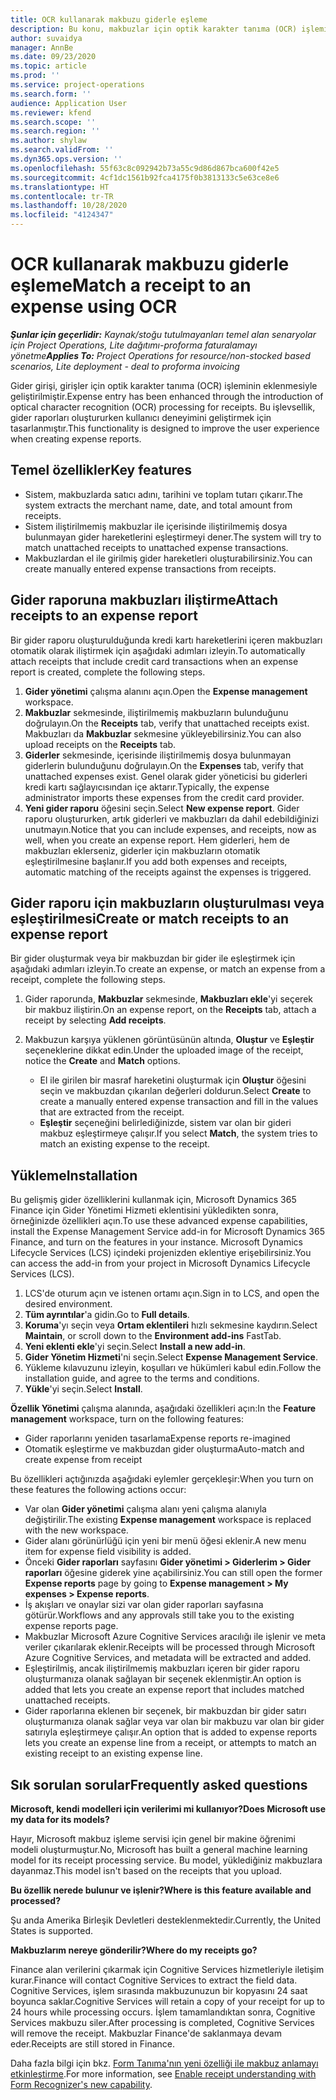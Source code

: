 ```yaml
---
title: OCR kullanarak makbuzu giderle eşleme
description: Bu konu, makbuzlar için optik karakter tanıma (OCR) işlemi hakkında bilgi sağlar.
author: suvaidya
manager: AnnBe
ms.date: 09/23/2020
ms.topic: article
ms.prod: ''
ms.service: project-operations
ms.search.form: ''
audience: Application User
ms.reviewer: kfend
ms.search.scope: ''
ms.search.region: ''
ms.author: shylaw
ms.search.validFrom: ''
ms.dyn365.ops.version: ''
ms.openlocfilehash: 55f63c8c092942b73a55c9d86d867bca600f42e5
ms.sourcegitcommit: 4cf1dc1561b92fca4175f0b3813133c5e63ce8e6
ms.translationtype: HT
ms.contentlocale: tr-TR
ms.lasthandoff: 10/28/2020
ms.locfileid: "4124347"
---
```

# <a name="match-a-receipt-to-an-expense-using-ocr"></a><span data-ttu-id="c7375-103">OCR kullanarak makbuzu giderle eşleme</span><span class="sxs-lookup"><span data-stu-id="c7375-103">Match a receipt to an expense using OCR</span></span>

<span data-ttu-id="c7375-104">_**Şunlar için geçerlidir:** Kaynak/stoğu tutulmayanları temel alan senaryolar için Project Operations, Lite dağıtımı-proforma faturalamayı yönetme_</span><span class="sxs-lookup"><span data-stu-id="c7375-104">_**Applies To:** Project Operations for resource/non-stocked based scenarios, Lite deployment - deal to proforma invoicing_</span></span>

<span data-ttu-id="c7375-105">Gider girişi, girişler için optik karakter tanıma (OCR) işleminin eklenmesiyle geliştirilmiştir.</span><span class="sxs-lookup"><span data-stu-id="c7375-105">Expense entry has been enhanced through the introduction of optical character recognition (OCR) processing for receipts.</span></span> <span data-ttu-id="c7375-106">Bu işlevsellik, gider raporları oluştururken kullanıcı deneyimini geliştirmek için tasarlanmıştır.</span><span class="sxs-lookup"><span data-stu-id="c7375-106">This functionality is designed to improve the user experience when creating expense reports.</span></span>

## <a name="key-features"></a><span data-ttu-id="c7375-107">Temel özellikler</span><span class="sxs-lookup"><span data-stu-id="c7375-107">Key features</span></span>

- <span data-ttu-id="c7375-108">Sistem, makbuzlarda satıcı adını, tarihini ve toplam tutarı çıkarır.</span><span class="sxs-lookup"><span data-stu-id="c7375-108">The system extracts the merchant name, date, and total amount from receipts.</span></span>
- <span data-ttu-id="c7375-109">Sistem iliştirilmemiş makbuzlar ile içerisinde iliştirilmemiş dosya bulunmayan gider hareketlerini eşleştirmeyi dener.</span><span class="sxs-lookup"><span data-stu-id="c7375-109">The system will try to match unattached receipts to unattached expense transactions.</span></span>
- <span data-ttu-id="c7375-110">Makbuzlardan el ile girilmiş gider hareketleri oluşturabilirsiniz.</span><span class="sxs-lookup"><span data-stu-id="c7375-110">You can create manually entered expense transactions from receipts.</span></span>

## <a name="attach-receipts-to-an-expense-report"></a><span data-ttu-id="c7375-111">Gider raporuna makbuzları iliştirme</span><span class="sxs-lookup"><span data-stu-id="c7375-111">Attach receipts to an expense report</span></span>

<span data-ttu-id="c7375-112">Bir gider raporu oluşturulduğunda kredi kartı hareketlerini içeren makbuzları otomatik olarak iliştirmek için aşağıdaki adımları izleyin.</span><span class="sxs-lookup"><span data-stu-id="c7375-112">To automatically attach receipts that include credit card transactions when an expense report is created, complete the following steps.</span></span>

  1. <span data-ttu-id="c7375-113">**Gider yönetimi** çalışma alanını açın.</span><span class="sxs-lookup"><span data-stu-id="c7375-113">Open the **Expense management** workspace.</span></span>
  2. <span data-ttu-id="c7375-114">**Makbuzlar** sekmesinde, iliştirilmemiş makbuzların bulunduğunu doğrulayın.</span><span class="sxs-lookup"><span data-stu-id="c7375-114">On the **Receipts** tab, verify that unattached receipts exist.</span></span> <span data-ttu-id="c7375-115">Makbuzları da **Makbuzlar** sekmesine yükleyebilirsiniz.</span><span class="sxs-lookup"><span data-stu-id="c7375-115">You can also upload receipts on the **Receipts** tab.</span></span>
  3. <span data-ttu-id="c7375-116">**Giderler** sekmesinde, içerisinde iliştirilmemiş dosya bulunmayan giderlerin bulunduğunu doğrulayın.</span><span class="sxs-lookup"><span data-stu-id="c7375-116">On the **Expenses** tab, verify that unattached expenses exist.</span></span> <span data-ttu-id="c7375-117">Genel olarak gider yöneticisi bu giderleri kredi kartı sağlayıcısından içe aktarır.</span><span class="sxs-lookup"><span data-stu-id="c7375-117">Typically, the expense administrator imports these expenses from the credit card provider.</span></span>
  4. <span data-ttu-id="c7375-118">**Yeni gider raporu** öğesini seçin.</span><span class="sxs-lookup"><span data-stu-id="c7375-118">Select **New expense report**.</span></span> <span data-ttu-id="c7375-119">Gider raporu oluştururken, artık giderleri ve makbuzları da dahil edebildiğinizi unutmayın.</span><span class="sxs-lookup"><span data-stu-id="c7375-119">Notice that you can include expenses, and receipts, now as well, when you create an expense report.</span></span> <span data-ttu-id="c7375-120">Hem giderleri, hem de makbuzları eklerseniz, giderler için makbuzların otomatik eşleştirilmesine başlanır.</span><span class="sxs-lookup"><span data-stu-id="c7375-120">If you add both expenses and receipts, automatic matching of the receipts against the expenses is triggered.</span></span>

## <a name="create-or-match-receipts-to-an-expense-report"></a><span data-ttu-id="c7375-121">Gider raporu için makbuzların oluşturulması veya eşleştirilmesi</span><span class="sxs-lookup"><span data-stu-id="c7375-121">Create or match receipts to an expense report</span></span>
<span data-ttu-id="c7375-122">Bir gider oluşturmak veya bir makbuzdan bir gider ile eşleştirmek için aşağıdaki adımları izleyin.</span><span class="sxs-lookup"><span data-stu-id="c7375-122">To create an expense, or match an expense from a receipt, complete the following steps.</span></span>

  1. <span data-ttu-id="c7375-123">Gider raporunda, **Makbuzlar** sekmesinde, **Makbuzları ekle**'yi seçerek bir makbuz iliştirin.</span><span class="sxs-lookup"><span data-stu-id="c7375-123">On an expense report, on the **Receipts** tab, attach a receipt by selecting **Add receipts**.</span></span>
  2. <span data-ttu-id="c7375-124">Makbuzun karşıya yüklenen görüntüsünün altında, **Oluştur** ve **Eşleştir** seçeneklerine dikkat edin.</span><span class="sxs-lookup"><span data-stu-id="c7375-124">Under the uploaded image of the receipt, notice the **Create** and **Match** options.</span></span>

      - <span data-ttu-id="c7375-125">El ile girilen bir masraf hareketini oluşturmak için **Oluştur** öğesini seçin ve makbuzdan çıkarılan değerleri doldurun.</span><span class="sxs-lookup"><span data-stu-id="c7375-125">Select **Create** to create a manually entered expense transaction and fill in the values that are extracted from the receipt.</span></span>
      - <span data-ttu-id="c7375-126">**Eşleştir** seçeneğini belirlediğinizde, sistem var olan bir gideri makbuz eşleştirmeye çalışır.</span><span class="sxs-lookup"><span data-stu-id="c7375-126">If you select **Match**, the system tries to match an existing expense to the receipt.</span></span>

## <a name="installation"></a><span data-ttu-id="c7375-127">Yükleme</span><span class="sxs-lookup"><span data-stu-id="c7375-127">Installation</span></span>

<span data-ttu-id="c7375-128">Bu gelişmiş gider özelliklerini kullanmak için, Microsoft Dynamics 365 Finance için Gider Yönetimi Hizmeti eklentisini yükledikten sonra, örneğinizde özellikleri açın.</span><span class="sxs-lookup"><span data-stu-id="c7375-128">To use these advanced expense capabilities, install the Expense Management Service add-in for Microsoft Dynamics 365 Finance, and turn on the features in your instance.</span></span> <span data-ttu-id="c7375-129">Microsoft Dynamics Lifecycle Services (LCS) içindeki projenizden eklentiye erişebilirsiniz.</span><span class="sxs-lookup"><span data-stu-id="c7375-129">You can access the add-in from your project in Microsoft Dynamics Lifecycle Services (LCS).</span></span>

1. <span data-ttu-id="c7375-130">LCS'de oturum açın ve istenen ortamı açın.</span><span class="sxs-lookup"><span data-stu-id="c7375-130">Sign in to LCS, and open the desired environment.</span></span>
2. <span data-ttu-id="c7375-131">**Tüm ayrıntılar**'a gidin.</span><span class="sxs-lookup"><span data-stu-id="c7375-131">Go to **Full details**.</span></span>
3. <span data-ttu-id="c7375-132">**Koruma**'yı seçin veya **Ortam eklentileri** hızlı sekmesine kaydırın.</span><span class="sxs-lookup"><span data-stu-id="c7375-132">Select **Maintain**, or scroll down to the **Environment add-ins** FastTab.</span></span>
4. <span data-ttu-id="c7375-133">**Yeni eklenti ekle**'yi seçin.</span><span class="sxs-lookup"><span data-stu-id="c7375-133">Select **Install a new add-in**.</span></span>
5. <span data-ttu-id="c7375-134">**Gider Yönetim Hizmeti**'ni seçin.</span><span class="sxs-lookup"><span data-stu-id="c7375-134">Select **Expense Management Service**.</span></span>
6. <span data-ttu-id="c7375-135">Yükleme kılavuzunu izleyin, koşulları ve hükümleri kabul edin.</span><span class="sxs-lookup"><span data-stu-id="c7375-135">Follow the installation guide, and agree to the terms and conditions.</span></span>
7. <span data-ttu-id="c7375-136">**Yükle**'yi seçin.</span><span class="sxs-lookup"><span data-stu-id="c7375-136">Select **Install**.</span></span>

<span data-ttu-id="c7375-137">**Özellik Yönetimi** çalışma alanında, aşağıdaki özellikleri açın:</span><span class="sxs-lookup"><span data-stu-id="c7375-137">In the **Feature management** workspace, turn on the following features:</span></span>

- <span data-ttu-id="c7375-138">Gider raporlarını yeniden tasarlama</span><span class="sxs-lookup"><span data-stu-id="c7375-138">Expense reports re-imagined</span></span>
- <span data-ttu-id="c7375-139">Otomatik eşleştirme ve makbuzdan gider oluşturma</span><span class="sxs-lookup"><span data-stu-id="c7375-139">Auto-match and create expense from receipt</span></span>

<span data-ttu-id="c7375-140">Bu özellikleri açtığınızda aşağıdaki eylemler gerçekleşir:</span><span class="sxs-lookup"><span data-stu-id="c7375-140">When you turn on these features the following actions occur:</span></span>

- <span data-ttu-id="c7375-141">Var olan **Gider yönetimi** çalışma alanı yeni çalışma alanıyla değiştirilir.</span><span class="sxs-lookup"><span data-stu-id="c7375-141">The existing **Expense management** workspace is replaced with the new workspace.</span></span>
- <span data-ttu-id="c7375-142">Gider alanı görünürlüğü için yeni bir menü öğesi eklenir.</span><span class="sxs-lookup"><span data-stu-id="c7375-142">A new menu item for expense field visibility is added.</span></span>
- <span data-ttu-id="c7375-143">Önceki **Gider raporları** sayfasını **Gider yönetimi > Giderlerim > Gider raporları** öğesine giderek yine açabilirsiniz.</span><span class="sxs-lookup"><span data-stu-id="c7375-143">You can still open the former **Expense reports** page by going to **Expense management > My expenses > Expense reports**.</span></span>
- <span data-ttu-id="c7375-144">İş akışları ve onaylar sizi var olan gider raporları sayfasına götürür.</span><span class="sxs-lookup"><span data-stu-id="c7375-144">Workflows and any approvals still take you to the existing expense reports page.</span></span>
- <span data-ttu-id="c7375-145">Makbuzlar Microsoft Azure Cognitive Services aracılığı ile işlenir ve meta veriler çıkarılarak eklenir.</span><span class="sxs-lookup"><span data-stu-id="c7375-145">Receipts will be processed through Microsoft Azure Cognitive Services, and metadata will be extracted and added.</span></span>
- <span data-ttu-id="c7375-146">Eşleştirilmiş, ancak iliştirilmemiş makbuzları içeren bir gider raporu oluşturmanıza olanak sağlayan bir seçenek eklenmiştir.</span><span class="sxs-lookup"><span data-stu-id="c7375-146">An option is added that lets you create an expense report that includes matched unattached receipts.</span></span>
- <span data-ttu-id="c7375-147">Gider raporlarına eklenen bir seçenek, bir makbuzdan bir gider satırı oluşturmanıza olanak sağlar veya var olan bir makbuzu var olan bir gider satırıyla eşleştirmeye çalışır.</span><span class="sxs-lookup"><span data-stu-id="c7375-147">An option that is added to expense reports lets you create an expense line from a receipt, or attempts to match an existing receipt to an existing expense line.</span></span>

## <a name="frequently-asked-questions"></a><span data-ttu-id="c7375-148">Sık sorulan sorular</span><span class="sxs-lookup"><span data-stu-id="c7375-148">Frequently asked questions</span></span>

<span data-ttu-id="c7375-149">**Microsoft, kendi modelleri için verilerimi mi kullanıyor?**</span><span class="sxs-lookup"><span data-stu-id="c7375-149">**Does Microsoft use my data for its models?**</span></span>

<span data-ttu-id="c7375-150">Hayır, Microsoft makbuz işleme servisi için genel bir makine öğrenimi modeli oluşturmuştur.</span><span class="sxs-lookup"><span data-stu-id="c7375-150">No, Microsoft has built a general machine learning model for its receipt processing service.</span></span> <span data-ttu-id="c7375-151">Bu model, yüklediğiniz makbuzlara dayanmaz.</span><span class="sxs-lookup"><span data-stu-id="c7375-151">This model isn't based on the receipts that you upload.</span></span>

<span data-ttu-id="c7375-152">**Bu özellik nerede bulunur ve işlenir?**</span><span class="sxs-lookup"><span data-stu-id="c7375-152">**Where is this feature available and processed?**</span></span>

<span data-ttu-id="c7375-153">Şu anda Amerika Birleşik Devletleri desteklenmektedir.</span><span class="sxs-lookup"><span data-stu-id="c7375-153">Currently, the United States is supported.</span></span>

<span data-ttu-id="c7375-154">**Makbuzlarım nereye gönderilir?**</span><span class="sxs-lookup"><span data-stu-id="c7375-154">**Where do my receipts go?**</span></span>

<span data-ttu-id="c7375-155">Finance alan verilerini çıkarmak için Cognitive Services hizmetleriyle iletişim kurar.</span><span class="sxs-lookup"><span data-stu-id="c7375-155">Finance will contact Cognitive Services to extract the field data.</span></span> <span data-ttu-id="c7375-156">Cognitive Services, işlem sırasında makbuzunuzun bir kopyasını 24 saat boyunca saklar.</span><span class="sxs-lookup"><span data-stu-id="c7375-156">Cognitive Services will retain a copy of your receipt for up to 24 hours while processing occurs.</span></span> <span data-ttu-id="c7375-157">İşlem tamamlandıktan sonra, Cognitive Services makbuzu siler.</span><span class="sxs-lookup"><span data-stu-id="c7375-157">After processing is completed, Cognitive Services will remove the receipt.</span></span> <span data-ttu-id="c7375-158">Makbuzlar Finance'de saklanmaya devam eder.</span><span class="sxs-lookup"><span data-stu-id="c7375-158">Receipts are still stored in Finance.</span></span>

<span data-ttu-id="c7375-159">Daha fazla bilgi için bkz. [Form Tanıma'nın yeni özelliği ile makbuz anlamayı etkinleştirme](https://azure.microsoft.com/blog/enable-receipt-understanding-with-form-recognizer-s-new-capability/).</span><span class="sxs-lookup"><span data-stu-id="c7375-159">For more information, see [Enable receipt understanding with Form Recognizer's new capability](https://azure.microsoft.com/blog/enable-receipt-understanding-with-form-recognizer-s-new-capability/).</span></span>
